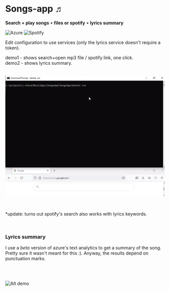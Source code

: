 # Songs-app ♬

**Search + play songs ⋆ files or spotify ⋆ lyrics summary**

![Azure](https://img.shields.io/badge/azure-%230072C6.svg?logo=microsoftazure)
![Spotify](https://img.shields.io/badge/Spotify-1ED760?logo=spotify&logoColor=white)

Edit configuration to use services (only the lyrics service doesn't require a token).

demo1 - shows search+open mp3 file / spotify link, one click. \
demo2 - shows lyrics summary.
<br><br>

![Alt demo](pics/SongsDemo.gif)

<br>

\*update: turns out spotify's search also works with lyrics keywords.

<br>

### Lyrics summary

I use a *beta* version of azure's text analytics to get a summary of the song. \
Pretty sure it wasn't meant for this :). Anyway, the results depend on punctuation marks.<br><br>

<br>

![Alt demo](pics/SongsDemo2.gif)

